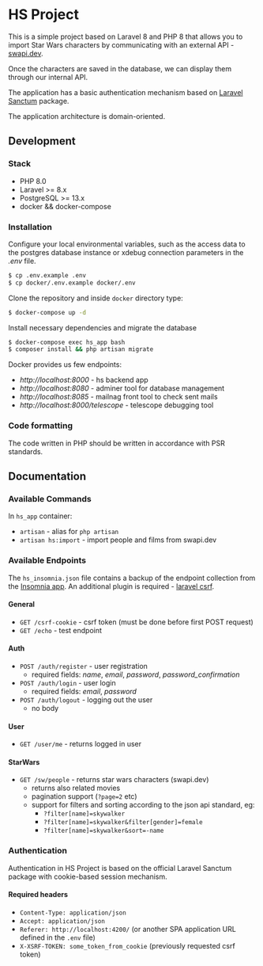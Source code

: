 # HS Project
This is a simple project based on Laravel 8 and PHP 8 that allows you 
to import Star Wars characters by communicating with an external API - [swapi.dev](https://swapi.dev). 

Once the characters are saved in the database, we can display them through our internal API.

The application has a basic authentication mechanism based on [Laravel Sanctum](https://laravel.com/docs/8.x/sanctum) package.

The application architecture is domain-oriented.

## Development
### Stack

- PHP 8.0
- Laravel >= 8.x
- PostgreSQL >= 13.x
- docker && docker-compose

### Installation

Configure your local environmental variables, such as the access data to the postgres database instance
or xdebug connection parameters in the _.env_ file.

```bash
$ cp .env.example .env
$ cp docker/.env.example docker/.env
```

Clone the repository and inside `docker` directory type:

```bash
$ docker-compose up -d
```

Install necessary dependencies and migrate the database

```bash
$ docker-compose exec hs_app bash
$ composer install && php artisan migrate
```

Docker provides us few endpoints:

- _http://localhost:8000_ - hs backend app
- _http://localhost:8080_ - adminer tool for database management
- _http://localhost:8085_ - mailnag front tool to check sent mails
- _http://localhost:8000/telescope_ - telescope debugging tool



### Code formatting

The code written in PHP should be written in accordance with PSR standards.

## Documentation

### Available Commands

In `hs_app` container:
- `artisan` - alias for `php artisan`
- `artisan hs:import` - import people and films from swapi.dev

### Available Endpoints

The `hs_insomnia.json` file contains a backup of the endpoint collection from the [Insomnia app](https://insomnia.rest).
An additional plugin is required - [laravel csrf](https://insomnia.rest/plugins/insomnia-plugin-laravel-csrf).

#### General
- `GET /csrf-cookie` - csrf token (must be done before first POST request)
- `GET /echo` - test endpoint

#### Auth
- `POST /auth/register` - user registration
  - required fields: _name_, _email_, _password_, _password_confirmation_
- `POST /auth/login` - user login
    - required fields: _email_, _password_
- `POST /auth/logout` - logging out the user
    - no body

#### User
- `GET /user/me` - returns logged in user

#### StarWars
- `GET /sw/people` - returns star wars characters (swapi.dev)
    - returns also related movies
    - pagination support (`?page=2` etc)
    - support for filters and sorting according to the json api standard, eg:
        - `?filter[name]=skywalker`
        - `?filter[name]=skywalker&filter[gender]=female`
        - `?filter[name]=skywalker&sort=-name`

### Authentication

Authentication in HS Project is based on the official Laravel Sanctum package 
with cookie-based session mechanism.

#### Required headers
 - `Content-Type: application/json`
 - `Accept: application/json`
 - `Referer: http://localhost:4200/` (or another SPA application URL defined in the `.env` file)
 - `X-XSRF-TOKEN: some_token_from_cookie` (previously requested csrf token)

